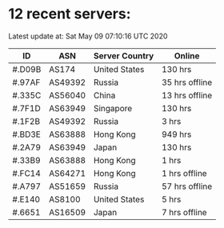 # 12 recent servers:

Latest update at: Sat May 09 07:10:16 UTC 2020

| ID | ASN | Server Country | Online |
| -- | --- | -------------- | ------ |
| #.D09B | AS174 | United States | 130 hrs |
| #.97AF | AS49392 | Russia | 35 hrs offline |
| #.335C | AS56040 | China | 13 hrs offline |
| #.7F1D | AS63949 | Singapore | 130 hrs |
| #.1F2B | AS49392 | Russia | 3 hrs |
| #.BD3E | AS63888 | Hong Kong | 949 hrs |
| #.2A79 | AS63949 | Japan | 130 hrs |
| #.33B9 | AS63888 | Hong Kong | 1 hrs |
| #.FC14 | AS64271 | Hong Kong | 1 hrs offline |
| #.A797 | AS51659 | Russia | 57 hrs offline |
| #.E140 | AS8100 | United States | 5 hrs |
| #.6651 | AS16509 | Japan | 7 hrs offline |


